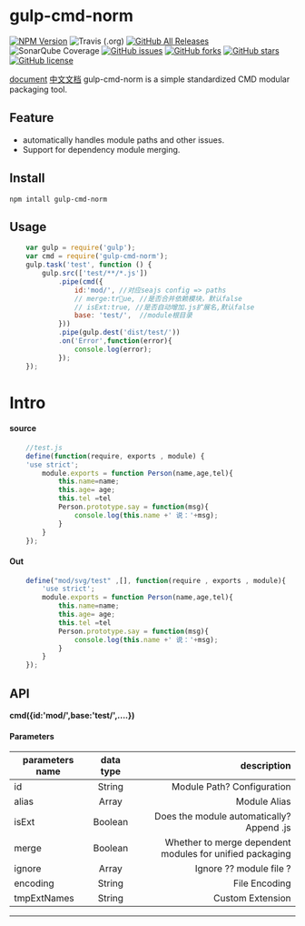 # gulp-cmd-norm
[![NPM Version](https://img.shields.io/npm/v/gulp-cmd-norm.svg)](https://npmjs.org/package/gulp-cmd-norm) ![Travis (.org)](https://img.shields.io/travis/:user/:repo.svg) [![GitHub All Releases](https://img.shields.io/github/downloads/atom/atom/total.svg)](https://www.npmjs.com/package/gulp-cmd-norm) ![SonarQube Coverage](https://img.shields.io/sonar/http/sonar.petalslink.com/org.ow2.petals%3Apetals-se-ase/coverage.svg) [![GitHub issues](https://img.shields.io/github/issues/huangjihua/gulp-cmd-norm.svg)](https://github.com/huangjihua/gulp-cmd-norm/issues) [![GitHub forks](https://img.shields.io/github/forks/huangjihua/gulp-cmd-norm.svg)](https://github.com/huangjihua/gulp-cmd-norm/network) [![GitHub stars](https://img.shields.io/github/stars/huangjihua/gulp-cmd-norm.svg)](https://github.com/huangjihua/gulp-cmd-norm/stargazers) [![GitHub license](https://img.shields.io/github/license/huangjihua/gulp-cmd-norm.svg)](https://github.com/huangjihua/gulp-cmd-norm/blob/master/LICENSE) 


[document](https://github.com/huangjihua/gulp-cmd-norm)
[中文文档](https://github.com/huangjihua/gulp-cmd-norm/chinese.md)
gulp-cmd-norm is a simple standardized CMD modular packaging tool.
## Feature
- automatically handles module paths and other issues.
- Support for dependency module merging.

## Install
    npm intall gulp-cmd-norm
## Usage

```js
    var gulp = require('gulp');
    var cmd = require('gulp-cmd-norm');
    gulp.task('test', function () {
        gulp.src(['test/**/*.js'])
            .pipe(cmd({
                id:'mod/', //对应seajs config => paths
                // merge:true, //是否合并依赖模块，默认false
                // isExt:true, //是否自动增加.js扩展名,默认false
                base: 'test/',  //module根目录
            }))
            .pipe(gulp.dest('dist/test/'))
            .on('Error',function(error){
                console.log(error);
            });
    });
```

# Intro

#### source

``` js
    //test.js
    define(function(require, exports , module) {
    'use strict';
        module.exports = function Person(name,age,tel){
            this.name=name;
            this.age= age;
            this.tel =tel
            Person.prototype.say = function(msg){
                console.log(this.name +' 说：'+msg);
            }
        }
    });
```
####  Out 
``` js
    define("mod/svg/test" ,[], function(require , exports , module){
        'use strict';
        module.exports = function Person(name,age,tel){
            this.name=name;
            this.age= age;
            this.tel =tel
            Person.prototype.say = function(msg){
                console.log(this.name +' 说：'+msg);
            }
        }
    });
```

## API
**cmd({id:'mod/',base:'test/',....})**

#### Parameters
|parameters name | data type | description |
|----------|:-------------:|------:|
| id | String | Module Path? Configuration |
| alias | Array | Module Alias |
| isExt | Boolean | Does the module automatically? Append .js |
| merge | Boolean | Whether to merge dependent modules for unified packaging |
| ignore | Array | Ignore ?? module file ? |
| encoding| String | File Encoding |
| tmpExtNames| String | Custom Extension |

-----------------